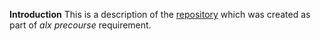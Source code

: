 **Introduction**
This is a description of the [repository](https://github.com/Kehindeadebisi/alx-pre_course.git) which was created as part of *alx precourse* requirement.